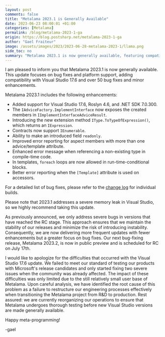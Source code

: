```yaml
---
layout: post 
comments: false
title: "Metalama 2023.1 is Generally Available"
date: 2023-06-23 08:00:01 +01:00
categories: [Metalama]
permalink: /blog/metalama-2023-1-ga
origin: https://blog.postsharp.net/metalama-2023-1-ga
author: "Gael Fraiteur"
image: /assets/images/2023/2023-06-28-metalama-2023-1/llama.png
side_toc: no
summary: "Metalama 2023.1 is now generally available, featuring compatibility with Visual Studio 17.6, over 50 bug fixes, and minor enhancements. The update also addresses a severe memory leak in Visual Studio."
---
```


I am pleased to inform you that Metalama 2023.1 is now generally available. This update focuses on bug fixes and platform support, adding compatibility with Visual Studio 17.6 and over 50 bug fixes and minor enhancements.

Metalama 2023.1 includes the following enhancements:

- Added support for Visual Studio 17.6, Roslyn 4.6, and .NET SDK 7.0.300.
- The `IAdviceFactory.ImplementInterface` now exposes the created members in `IImplementInterfaceAdviceResult`.
- Introducing the new extension method `IType.ToTypeOfExpression()`, which returns an `IExpression`.
- Contracts now support `IEnumerable`.
- Ability to make an introduced field `readonly`.
- Improved error reporting for aspect members with more than one advice/template attribute.
- Enhanced error message when referencing a non-existing type in compile-time code.
- In templates, `foreach` loops are now allowed in run-time-conditional blocks.
- Better error reporting when the `[Template]` attribute is used on accessors.

For a detailed list of bug fixes, please refer to the [change log](https://github.com/orgs/metalama/discussions/categories/changelog) for individual builds.

Please note that 2023.1 addresses a severe memory leak in Visual Studio, so we highly recommend taking this update.

As previously announced, we only address severe bugs in versions that have reached the RC stage. This approach ensures that we maintain the stability of our releases and minimize the risk of introducing instability. Consequently, we are now delivering more frequent updates with fewer enhancements but a greater focus on bug fixes. Our next bug-fixing release, Metalama 2023.2, is now in public preview and is scheduled for RC on July 17th.

I would like to apologize for the difficulties that occurred with the Visual Studio 17.6 update. We failed to meet our standard of testing our products with Microsoft's release candidates and only started fixing two severe issues when the community was already affected. The impact of these difficulties was only limited due to the still relatively small user base of Metalama. Upon careful analysis, we have identified the root cause of this problem as a failure to restructure our engineering processes effectively when transitioning the Metalama project from R&D to production. Rest assured: we are currently reorganizing our operations to ensure that Metalama undergoes thorough testing before new Visual Studio versions are made generally available.

Happy meta-programming!

-gael
